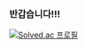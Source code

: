 ### 반갑습니다!!!
[![Solved.ac
프로필](http://mazassumnida.wtf/api/v2/generate_badge?boj=rkdanr1714)](https://solved.ac/rkdanr1714)
